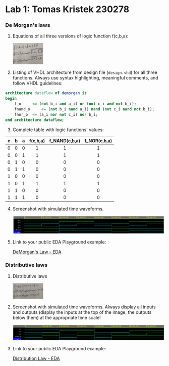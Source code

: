 # Lab 1: Tomas Kristek 230278

### De Morgan's laws

1. Equations of all three versions of logic function f(c,b,a):

   <img src= "Images/DeMorgan.JPG" width=20% height=20%>

2. Listing of VHDL architecture from design file (`design.vhd`) for all three functions. Always use syntax highlighting, meaningful comments, and follow VHDL guidelines:

```vhdl
architecture dataflow of demorgan is
begin
    f_o    	<= (not b_i and a_i) or (not c_i and not b_i);
    fnand_o 	<= (not b_i nand a_i) nand (not c_i nand not b_i);
    fnor_o 	<= (a_i nor not c_i) nor b_i;
end architecture dataflow;
```

3. Complete table with logic functions' values:

| **c** | **b** |**a** | **f(c,b,a)** | **f_NAND(c,b,a)** | **f_NOR(c,b,a)** |
| :-: | :-: | :-: | :-: | :-: | :-: |
| 0 | 0 | 0 | 1 | 1 | 1 |
| 0 | 0 | 1 | 1 | 1 | 1 |
| 0 | 1 | 0 | 0 | 0 | 0 |
| 0 | 1 | 1 | 0 | 0 | 0 |
| 1 | 0 | 0 | 0 | 0 | 0 |
| 1 | 0 | 1 | 1 | 1 | 1 |
| 1 | 1 | 0 | 0 | 0 | 0 |
| 1 | 1 | 1 | 0 | 0 | 0 |

4. Screenshot with simulated time waveforms.

   ![EPWave_DeMorgan](Images/EPWave_DeMorgan.png)

5. Link to your public EDA Playground example:

   [DeMorgan's Law - EDA](https://www.edaplayground.com/x/CxA9)

### Distributive laws

1. Distributive laws 

   <img src= "Images/Distribution.JPG" width=20% height=20%>

2. Screenshot with simulated time waveforms. Always display all inputs and outputs (display the inputs at the top of the image, the outputs below them) at the appropriate time scale!

   ![EPWave_Distribution](Images/EPWave_Distribution.png)

3. Link to your public EDA Playground example:

   [Distribution Law - EDA](https://www.edaplayground.com/x/AWey)

